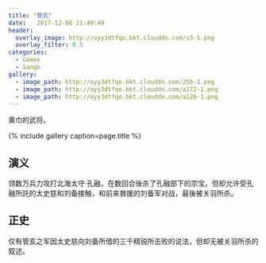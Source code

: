 ```yaml
---
title: "管亥"
date:   2017-12-08 21:49:49
header:
  overlay_image: http://oyy3dtfqo.bkt.clouddn.com/s3-1.png
  overlay_filter: 0.5
categories:
  - Games
  - Sango
gallery:
  - image_path: http://oyy3dtfqo.bkt.clouddn.com/256-1.png
  - image_path: http://oyy3dtfqo.bkt.clouddn.com/a172-1.png
  - image_path: http://oyy3dtfqo.bkt.clouddn.com/a126-1.png
---
```


黄巾的武将。

{% include gallery caption=page.title %}

## 演义

领数万兵力攻打北海太守·孔融，在数回合後杀了孔融部下的宗宝。但却允许受孔融所託的太史慈和刘备接触，和前来救援的刘备军对战，最後被关羽所杀。

## 正史

仅有管亥之军因太史慈向刘备所借的三千精锐所击败的说法，但却无被关羽所杀的叙述。